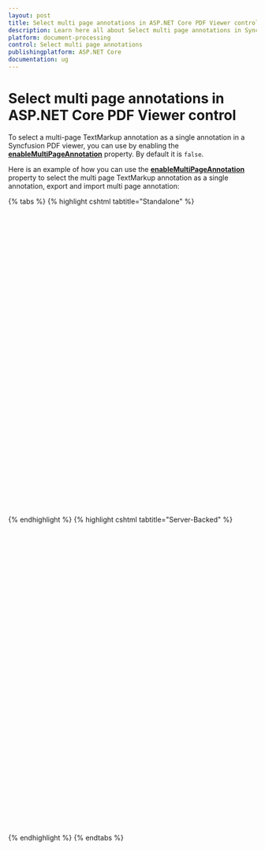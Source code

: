 ```yaml
---
layout: post
title: Select multi page annotations in ASP.NET Core PDF Viewer control | Syncfusion
description: Learn here all about Select multi page annotations in Syncfusion ASP.NET Core PDF Viewer control of Syncfusion Essential JS 2 and more.
platform: document-processing
control: Select multi page annotations
publishingplatform: ASP.NET Core
documentation: ug
---
```


# Select multi page annotations in ASP.NET Core PDF Viewer control

To select a multi-page TextMarkup annotation as a single annotation in a Syncfusion PDF viewer, you can use by enabling the [**enableMultiPageAnnotation**](https://help.syncfusion.com/cr/aspnetcore-js2/syncfusion.ej2.pdfviewer.pdfviewer.html#Syncfusion_EJ2_PdfViewer_PdfViewer_EnableMultiPageAnnotation) property. By default it is `false`.

Here is an example of how you can use the [**enableMultiPageAnnotation**](https://help.syncfusion.com/cr/aspnetcore-js2/syncfusion.ej2.pdfviewer.pdfviewer.html#Syncfusion_EJ2_PdfViewer_PdfViewer_EnableMultiPageAnnotation) property to select the multi page TextMarkup annotation as a single annotation, export and import multi page annotation:

{% tabs %}
{% highlight cshtml tabtitle="Standalone" %}

<div style="width:100%;height:600px">
    <ejs-pdfviewer id="pdfviewer"
                   documentPath="https://cdn.syncfusion.com/content/pdf/pdf-succinctly.pdf"
                   enableMultiPageAnnotation=true>
    </ejs-pdfviewer>
</div>

{% endhighlight %}
{% highlight cshtml tabtitle="Server-Backed" %}

<div style="width:100%;height:600px">
    <ejs-pdfviewer id="pdfviewer"
                   serviceUrl='/Index'
                   documentPath="https://cdn.syncfusion.com/content/pdf/pdf-succinctly.pdf"
                   enableMultiPageAnnotation=true>
    </ejs-pdfviewer>
</div>

{% endhighlight %}
{% endtabs %}
